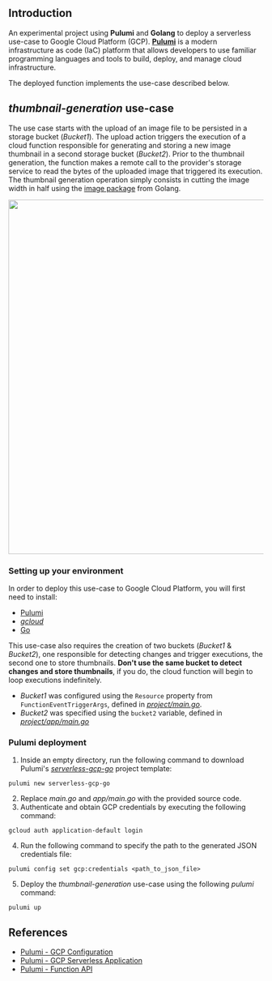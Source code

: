 ## Introduction
An experimental project using **Pulumi** and **Golang** to deploy a serverless use-case to Google Cloud Platform (GCP). [**Pulumi**](https://www.pulumi.com/) is a modern infrastructure as code (IaC) platform that allows developers to use familiar programming languages and tools to build, deploy, and manage cloud infrastructure.

The deployed function implements the use-case described below.

## _thumbnail-generation_ use-case

The use case starts with the upload of an image file to be persisted in a storage bucket (_Bucket1_). The upload action triggers the execution of a cloud function responsible for generating and storing a new image thumbnail in a second storage bucket (_Bucket2_). Prior to the thumbnail generation, the function makes a remote call to the provider's storage service to read the bytes of the uploaded image that triggered its execution. The thumbnail generation operation simply consists in cutting the image width in half using the [image package](https://pkg.go.dev/image) from Golang.

<p align="center">
  <img src="https://user-images.githubusercontent.com/47757441/200130281-8b086d3b-06b6-43c0-864d-bd512cc85f84.jpg" width="700">
</p>

### Setting up your environment
In order to deploy this use-case to Google Cloud Platform, you will first need to install:
- [Pulumi](https://www.pulumi.com/docs/get-started/install/)
- [_gcloud_](https://cloud.google.com/sdk/docs/install)
- [Go](https://go.dev/dl/)

This use-case also requires the creation of two buckets (_Bucket1_ & _Bucket2_), one responsible for detecting changes and trigger executions, the second one to store thumbnails. **Don't use the same bucket to detect changes and store thumbnails**, if you do, the cloud function will begin to loop executions indefinitely.

- _Bucket1_ was configured using the `Resource` property from `FunctionEventTriggerArgs`, defined in [_project/main.go_](https://github.com/Pexers/pulumi-thumbnail-generation/blob/main/project/main.go).
- _Bucket2_ was specified using the `bucket2` variable, defined in [_project/app/main.go_](https://github.com/Pexers/pulumi-thumbnail-generation/blob/main/project/app/main.go)


### Pulumi deployment
1. Inside an empty directory, run the following command to download Pulumi's [_serverless-gcp-go_](https://github.com/pulumi/templates/tree/master/serverless-gcp-go) project template:
```
pulumi new serverless-gcp-go
```
2. Replace _main.go_ and _app/main.go_ with the provided source code.
3. Authenticate and obtain GCP credentials by executing the following command:
```
gcloud auth application-default login
```
4. Run the following command to specify the path to the generated JSON credentials file:
```
pulumi config set gcp:credentials <path_to_json_file>
```
5. Deploy the _thumbnail-generation_ use-case using the following _pulumi_ command:
```
pulumi up
```

## References
- [Pulumi - GCP Configuration](https://www.pulumi.com/registry/packages/gcp/installation-configuration/#configuration)
- [Pulumi - GCP Serverless Application](https://www.pulumi.com/templates/serverless-application/gcp/)
- [Pulumi - Function API](https://www.pulumi.com/registry/packages/gcp/api-docs/cloudfunctions/function/)
